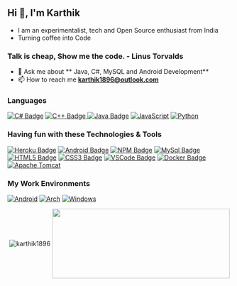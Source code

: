 ## Hi 👋, I'm Karthik

- I am an experimentalist, tech and Open Source enthusiast from India
- Turning coffee into Code

### Talk is cheap, Show me the code. - Linus Torvalds



- 💬 Ask me about ** Java, C#, MySQL and Android Development**
- 📫 How to reach me **karthik1896@outlook.com** 

### Languages
[![C# Badge](https://img.shields.io/badge/c%23-%23239120.svg?style=for-the-badge&logo=c-sharp&logoColor=white)](#)
[![C++ Badge](https://img.shields.io/badge/c++-%2300599C.svg?style=for-the-badge&logo=c%2B%2B&logoColor=white) ](#)
[![Java Badge](https://img.shields.io/badge/-Java-007396?style=for-the-badge&labelColor=0d1117&logo=java&logoColor=007396)](#)
[![JavaScript](https://img.shields.io/badge/javascript-%23323330.svg?style=for-the-badge&logo=javascript&logoColor=%23F7DF1E)](#)
[![Python](https://img.shields.io/badge/python-3670A0?style=for-the-badge&logo=python&logoColor=ffdd54)](#)

### Having fun with these Technologies & Tools
[![Heroku Badge](https://img.shields.io/badge/-Heroku-430098?style=for-the-badge&labelColor=0d1117&logo=heroku&logoColor=430098)](#)
[![Android Badge](https://img.shields.io/badge/-Android-3DDC84?style=for-the-badge&labelColor=0d1117&logo=android&logoColor=3DDC84)](#)
[![NPM Badge](https://img.shields.io/badge/-npm-CB3837?style=for-the-badge&labelColor=0d1117&logo=npm&logoColor=CB3837)](#)
[![MySql Badge](https://img.shields.io/badge/mysql-%2300f.svg?style=for-the-badge&logo=mysql&logoColor=white)](#)
[![HTML5 Badge](https://img.shields.io/badge/-HTML5-E34F26?style=for-the-badge&labelColor=0d1117&logo=HTML5&logoColor=E34F26)](#)
[![CSS3 Badge](https://img.shields.io/badge/-CSS3-1572B6?style=for-the-badge&labelColor=0d1117&logo=CSS3&logoColor=1572B6)](#)
[![VSCode Badge](https://img.shields.io/badge/-VSCode-007ACC?style=for-the-badge&labelColor=0d1117&logo=visual-studio-code&logoColor=007ACC)](#)
[![Docker Badge](https://img.shields.io/badge/-Docker-2496ED?style=for-the-badge&labelColor=0d1117&logo=docker&logoColor=2496ED)](#)
[![Apache Tomcat](https://img.shields.io/badge/apache%20tomcat-%23F8DC75.svg?style=for-the-badge&logo=apache-tomcat&logoColor=black)](#)

### My Work Environments
[![Android](https://img.shields.io/badge/Android-3DDC84?style=for-the-badge&logo=android&logoColor=white)](#)
[![Arch](https://img.shields.io/badge/Arch%20Linux-1793D1?logo=arch-linux&logoColor=fff&style=for-the-badge)](#)
[![Windows](https://img.shields.io/badge/Windows-0078D6?style=for-the-badge&logo=windows&logoColor=white)](#)
<p>&nbsp;<img align="center" src="https://github-readme-stats.vercel.app/api?username=karthik1896&show_icons=true" alt="karthik1896" />
<a href="https://github.com/karthik1896">
  <img align="center" height=157px width=400px src="https://github-readme-stats.vercel.app/api/top-langs/?username=karthik1896&theme=midnight-purple&layout=compact" />
</a></p>
